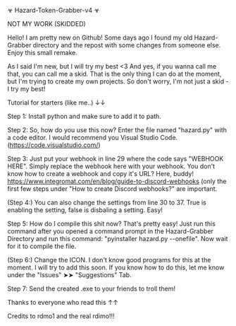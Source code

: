 ☣ Hazard-Token-Grabber-v4 ☣

NOT MY WORK (SKIDDED)



Hello! I am pretty new on Github! Some days ago I found my old Hazard-Grabber directory and the repost with some changes from someone else. Enjoy this small remake.


As I said I'm new, but I will try my best <3
And yes, if you wanna call me that, you can call me a skid. That is the only thing I can do at the moment, but I'm trying to create my own projects. 
So don't worry, I'm not just a skid - I try my best!




Tutorial for starters (like me..) ↓↓

Step 1: Install python and make sure to add it to path. 

Step 2: So, how do you use this now? Enter the file named "hazard.py" with a code editor. I would recommend you Visual Studio Code. (https://code.visualstudio.com/)

Step 3: Just put your webhook in line 29 where the code says "WEBHOOK HERE". Simply replace the webhook here with your webhook. You don't know how to create a webhook and copy it's URL? Here, buddy! https://www.integromat.com/en/blog/guide-to-discord-webhooks (only the first few steps under "How to create Discord webhooks?" are important.

(Step 4:) You can also change the settings from line 30 to 37. True is enabling the setting, false is disbaling a setting. Easy!

Step 5: How do I compile this shit now? That's pretty easy! Just run this command after you opened a command prompt in the Hazard-Grabber Directory and run this command: "pyinstaller hazard.py --onefile". Now wait for it to compile the file. 

(Step 6:) Change the ICON. I don't know good programs for this at the moment. I will try to add this soon. If you know how to do this, let me know under the "Issues" ➤➤  "Suggestions" Tab.

Step 7: Send the created .exe to your friends to troll them!



Thanks to everyone who read this ↑↑

Credits to rdmo1 and the real rdimo!!!
